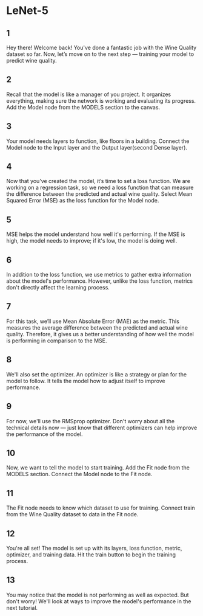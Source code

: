 # LeNet-5

## 1

Hey there! Welcome back! You've done a fantastic job with the Wine Quality dataset so far. Now, let’s move on to the next step
— training your model to predict wine quality.

## 2

Recall that the model is like a manager of you project. It organizes everything, making sure the network is working and
evaluating its progress. Add the Model node from the MODELS section to the canvas.

## 3

Your model needs layers to function, like floors in a building. Connect the Model node to the Input layer and
the Output layer(second Dense layer).

## 4

Now that you’ve created the model, it’s time to set a loss function. We are working on a regression task, so we need a loss function
that can measure the difference between the predicted and actual wine quality. Select Mean Squared Error (MSE) as the loss function for the Model node.

## 5

MSE helps the model understand how well it's performing. If the MSE is high, the model needs to improve; if it's low, the model is doing well.

## 6

In addition to the loss function, we use metrics to gather extra information about the model's performance. However,
unlike the loss function, metrics don't directly affect the learning process.

## 7

For this task, we’ll use Mean Absolute Error (MAE) as the metric. This measures the average difference between the predicted and actual wine quality.
Therefore, it gives us a better understanding of how well the model is performing in comparison to the MSE.

## 8

We'll also set the optimizer. An optimizer is like a strategy or plan for the model to follow. It
tells the model how to adjust itself to improve performance.

## 9

For now, we'll use the RMSprop optimizer. Don't worry about all the technical details now — just know that different optimizers
can help improve the performance of the model.

## 10

Now, we want to tell the model to start training. Add the Fit node from the MODELS section. Connect the Model node to the Fit node.

## 11

The Fit node needs to know which dataset to use for training. Connect train from the Wine Quality dataset
to data in the Fit node.

## 12

You're all set! The model is set up with its layers, loss function, metric, optimizer, and training data. Hit the train
button to begin the training process.

## 13

You may notice that the model is not performing as well as expected. But don't worry! We'll look at ways to improve the model's performance in the next tutorial.
